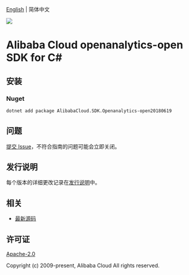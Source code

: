 [English](README.md) | 简体中文

![](https://aliyunsdk-pages.alicdn.com/icons/AlibabaCloud.svg)

# Alibaba Cloud openanalytics-open SDK for C#

## 安装

### Nuget

```bash
dotnet add package AlibabaCloud.SDK.Openanalytics-open20180619
```

## 问题

[提交 Issue](https://github.com/aliyun/alibabacloud-csharp-sdk/issues/new)，不符合指南的问题可能会立即关闭。

## 发行说明

每个版本的详细更改记录在[发行说明](./ChangeLog.md)中。

## 相关

* [最新源码](https://github.com/aliyun/alibabacloud-csharp-sdk/)

## 许可证

[Apache-2.0](http://www.apache.org/licenses/LICENSE-2.0)

Copyright (c) 2009-present, Alibaba Cloud All rights reserved.
